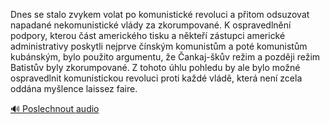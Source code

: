 
Dnes se stalo zvykem volat po komunistické revoluci a přitom odsuzovat napadané nekomunistické vlády za zkorumpované. K ospravedlnění podpory, kterou část amerického tisku a někteří zástupci americké administrativy poskytli nejprve čínským komunistům a poté komunistům kubánským, bylo použito argumentu, že Čankaj-škův režim a později režim Batistův byly zkorumpované. Z tohoto úhlu pohledu by ale bylo možné ospravedlnit komunistickou revoluci proti každé vládě, která není zcela oddána myšlence laissez faire.

[🔊 Poslechnout audio](/data/7-paragraphs/audio/chapter_146/para_001-Dnes-se-stalo-zvykem-volat-po-komunistick-revoluc.mp3)
